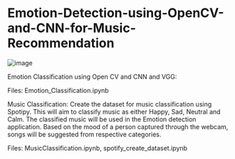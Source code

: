 # Emotion-Detection-using-OpenCV-and-CNN-for-Music-Recommendation

![image](https://user-images.githubusercontent.com/13360000/113479837-2ceb9880-9489-11eb-9669-acf32ffad32a.png)

Emotion Classification using Open CV and CNN and VGG:

  Files: Emotion_Classification.ipynb

Music Classification: Create the dataset for music classification using Spotipy. This will aim to classify music as either Happy, Sad, Neutral and Calm. The classified music will be used in the Emotion detection application. Based on the mood of a person captured through the webcam, songs will be suggested from respective categories.
  
  Files: MusicClassification.ipynb, spotify_create_dataset.ipynb
  
